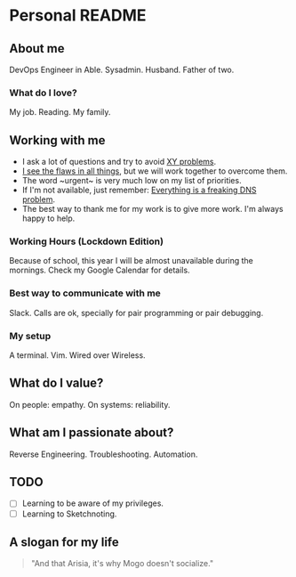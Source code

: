 # Personal README

## About me

DevOps Engineer in Able. Sysadmin. Husband. Father of two.

### What do I love?

My job. Reading. My family.

## Working with me

* I ask a lot of questions and try to avoid [XY problems](http://xyproblem.info/).
* [I see the flaws in all things](http://blog.lusis.org/images/posts/flaw-in-all-things/karnak-1.png), but we will work together to overcome them.
* The word ~urgent~ is very much low on my list of priorities.
* If I'm not available, just remember: [Everything is a freaking DNS problem](https://krisbuytaert.be/blog/linux-troubleshooting-101-2016-edition/index.html).
* The best way to thank me for my work is to give more work. I'm always happy to help.

### Working Hours (Lockdown Edition)

Because of school, this year I will be almost unavailable during the mornings. Check my Google Calendar for details.

### Best way to communicate with me

Slack. Calls are ok, specially for pair programming or pair debugging.

### My setup

A terminal. Vim. Wired over Wireless.

## What do I value?

On people: empathy. On systems: reliability.

## What am I passionate about?

Reverse Engineering. Troubleshooting. Automation.

## TODO

- [ ] Learning to be aware of my privileges.
- [ ] Learning to Sketchnoting.

## A slogan for my life

> "And that Arisia, it's why Mogo doesn't socialize."
